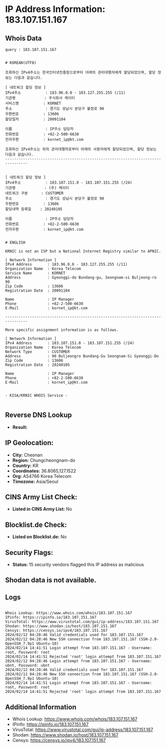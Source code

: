 # IP Address Information: 183.107.151.167

## Whois Data
```
query : 183.107.151.167


# KOREAN(UTF8)

조회하신 IPv4주소는 한국인터넷진흥원으로부터 아래의 관리대행자에게 할당되었으며, 할당 정보는 다음과 같습니다.

[ 네트워크 할당 정보 ]
IPv4주소           : 183.96.0.0 - 183.127.255.255 (/11)
기관명             : 주식회사 케이티
서비스명           : KORNET
주소               : 경기도 성남시 분당구 불정로 90
우편번호           : 13606
할당일자           : 20091104

이름               : IP주소 담당자
전화번호           : +82-2-500-6630
전자우편           : kornet_ip@kt.com

조회하신 IPv4주소는 위의 관리대행자로부터 아래의 사용자에게 할당되었으며, 할당 정보는 다음과 같습니다.
--------------------------------------------------------------------------------


[ 네트워크 할당 정보 ]
IPv4주소           : 183.107.151.0 - 183.107.151.255 (/24)
기관명             : (주) 케이티
네트워크 구분      : CUSTOMER
주소               : 경기도 성남시 분당구 불정로 90
우편번호           : 13606
할당내역 등록일    : 20240105

이름               : IP주소 담당자
전화번호           : +82-2-500-6630
전자우편           : kornet_ip@kt.com


# ENGLISH

KRNIC is not an ISP but a National Internet Registry similar to APNIC.

[ Network Information ]
IPv4 Address       : 183.96.0.0 - 183.127.255.255 (/11)
Organization Name  : Korea Telecom
Service Name       : KORNET
Address            : Gyeonggi-do Bundang-gu, Seongnam-si Buljeong-ro 90
Zip Code           : 13606
Registration Date  : 20091104

Name               : IP Manager
Phone              : +82-2-500-6630
E-Mail             : kornet_ip@kt.com

--------------------------------------------------------------------------------

More specific assignment information is as follows.

[ Network Information ]
IPv4 Address       : 183.107.151.0 - 183.107.151.255 (/24)
Organization Name  : Korea Telecom
Network Type       : CUSTOMER
Address            : 90 Buljeongro Bundang-Gu Seongnam-Si Gyeonggi-Do
Zip Code           : 13606
Registration Date  : 20240105

Name               : IP Manager
Phone              : +82-2-500-6630
E-Mail             : kornet_ip@kt.com


- KISA/KRNIC WHOIS Service -


```
## Reverse DNS Lookup
- **Result:** 

## IP Geolocation:
- **City:** Cheonan
- **Region:** Chungcheongnam-do
- **Country:** KR
- **Coordinates:** 36.8065,127.1522
- **Org:** AS4766 Korea Telecom
- **Timezone:** Asia/Seoul

## CINS Army List Check:
- **Listed in CINS Army List:** 
No

## Blocklist.de Check:
- **Listed on Blocklist.de:** 
No

## Security Flags:
- **Status:** 15 security vendors flagged this IP address as malicious

## Shodan data is not available.

## Logs
```

Whois Lookup: https://www.whois.com/whois/183.107.151.167
IPinfo: https://ipinfo.io/183.107.151.167
VirusTotal: https://www.virustotal.com/gui/ip-address/183.107.151.167
Shodan: https://www.shodan.io/host/183.107.151.167
Censys: https://censys.io/ipv4/183.107.151.167
2024/02/12 04:28:46 Valid credentials used for 183.107.151.167
2024/02/12 04:28:46 New SSH connection from 183.107.151.167 (SSH-2.0-OpenSSH_7.9p1 Ubuntu-10)
2024/02/14 14:41:51 Login attempt from 183.107.151.167 - Username: root, Password: root
2024/02/14 14:41:51 Rejected 'root' login attempt from 183.107.151.167
2024/02/12 04:28:46 Login attempt from 183.107.151.167 - Username: ubnt, Password: ubnt
2024/02/12 04:28:46 Valid credentials used for 183.107.151.167
2024/02/12 04:28:46 New SSH connection from 183.107.151.167 (SSH-2.0-OpenSSH_7.9p1 Ubuntu-10)
2024/02/14 14:41:51 Login attempt from 183.107.151.167 - Username: root, Password: root
2024/02/14 14:41:51 Rejected 'root' login attempt from 183.107.151.167

```
## Additional Information
- Whois Lookup: https://www.whois.com/whois/183.107.151.167
- IPinfo: https://ipinfo.io/183.107.151.167
- VirusTotal: https://www.virustotal.com/gui/ip-address/183.107.151.167
- Shodan: https://www.shodan.io/host/183.107.151.167
- Censys: https://censys.io/ipv4/183.107.151.167

